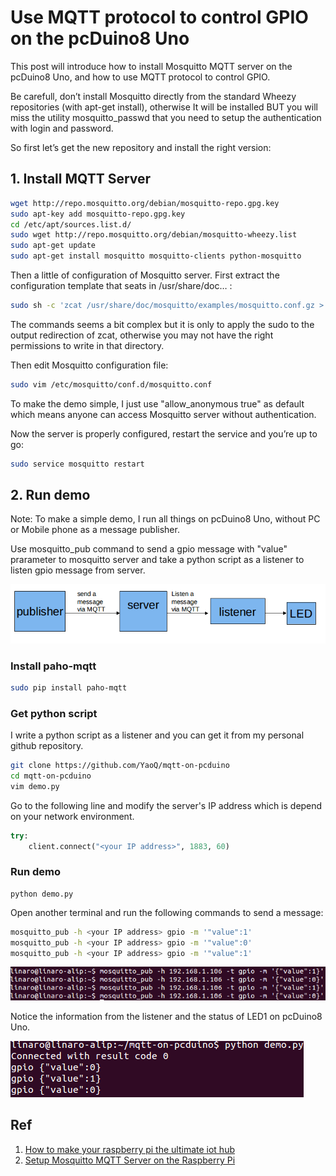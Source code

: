 # Use MQTT protocol to control GPIO on the pcDuino8 Uno

This post will introduce how to install Mosquitto MQTT server on the pcDuino8 Uno, and how to use MQTT protocol to control GPIO.

Be carefull, don’t install Mosquitto directly from the standard Wheezy repositories (with apt-get install), otherwise It will be installed BUT you will miss the utility mosquitto_passwd that you need to setup the authentication with login and password.

So first let’s get the new repository and install the right version:

## 1. Install MQTT Server
```bash
wget http://repo.mosquitto.org/debian/mosquitto-repo.gpg.key
sudo apt-key add mosquitto-repo.gpg.key
cd /etc/apt/sources.list.d/
sudo wget http://repo.mosquitto.org/debian/mosquitto-wheezy.list
sudo apt-get update
sudo apt-get install mosquitto mosquitto-clients python-mosquitto
```
Then a little of configuration of Mosquitto server. First extract the configuration template that seats in /usr/share/doc… :
```bash
sudo sh -c 'zcat /usr/share/doc/mosquitto/examples/mosquitto.conf.gz > /etc/mosquitto/conf.d/mosquitto.conf'
```
The commands seems a bit complex but it is only to apply the sudo to the output redirection of zcat, otherwise you may not have the right permissions to write in that directory.

Then edit Mosquitto configuration file:
```bash
sudo vim /etc/mosquitto/conf.d/mosquitto.conf
```
To make the demo simple, I just use "allow_anonymous true" as default which means anyone can access Mosquitto server without authentication.

Now the server is properly configured, restart the service and you’re up to go:
```bash
sudo service mosquitto restart
```

## 2. Run demo
Note: To make a simple demo, I run all things on pcDuino8 Uno, without PC or Mobile phone as a message publisher.

Use mosquitto_pub command to send a gpio message with "value" prarameter to mosquitto server and take a python script as a listener to listen gpio message from server.

![](../images/mqtt.png)

### Install paho-mqtt
```bash
sudo pip install paho-mqtt
```

### Get python script 
I write a python script as a listener and you can get it from my personal github repository.

```bash 
git clone https://github.com/YaoQ/mqtt-on-pcduino
cd mqtt-on-pcduino
vim demo.py
```
Go to the following line and modify the server's IP address which is depend on your network environment.
```python
try:
    client.connect("<your IP address>", 1883, 60)
```

### Run demo
```
python demo.py
```
Open another terminal and run the following commands to send a message:
```bash
mosquitto_pub -h <your IP address> gpio -m '"value":1'
mosquitto_pub -h <your IP address> gpio -m '"value":0'
mosquitto_pub -h <your IP address> gpio -m '"value":1'
```

![](../images/mqtt-pub.png)

Notice the information from the listener and the status of LED1 on pcDuino8 Uno.

![](../images/mqtt-client.png)

## Ref
1. [How to make your raspberry pi the ultimate iot hub](http://blog.thingstud.io/recipes/how-to-make-your-raspberry-pi-the-ultimate-iot-hub/)
2. [Setup Mosquitto MQTT Server on the Raspberry Pi](http://www.mymakerprojects.com/index.php/setup-mosquitto-mqtt-server-on-the-raspberry-pi/)
